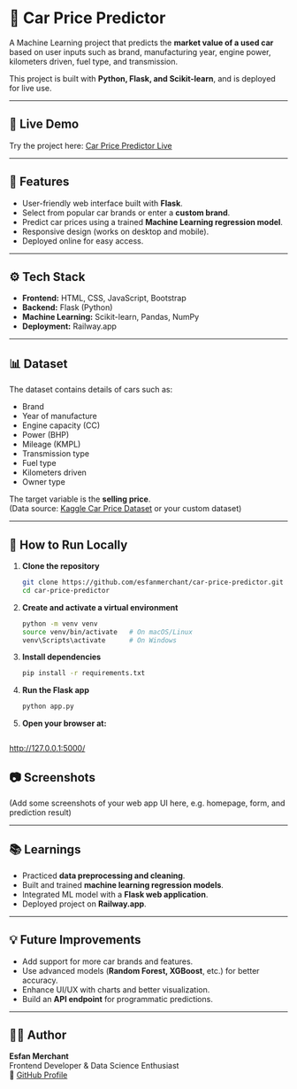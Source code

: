 # 🚗 Car Price Predictor

A Machine Learning project that predicts the **market value of a used car** based on user inputs such as brand, manufacturing year, engine power, kilometers driven, fuel type, and transmission.  

This project is built with **Python, Flask, and Scikit-learn**, and is deployed for live use.

---

## 🔗 Live Demo
Try the project here: [Car Price Predictor Live](https://car-price-predictor-production-b243.up.railway.app/)  

---

## 📌 Features
- User-friendly web interface built with **Flask**.  
- Select from popular car brands or enter a **custom brand**.  
- Predict car prices using a trained **Machine Learning regression model**.  
- Responsive design (works on desktop and mobile).  
- Deployed online for easy access.  

---

## ⚙️ Tech Stack
- **Frontend:** HTML, CSS, JavaScript, Bootstrap  
- **Backend:** Flask (Python)  
- **Machine Learning:** Scikit-learn, Pandas, NumPy  
- **Deployment:** Railway.app  

---

## 📊 Dataset
The dataset contains details of cars such as:
- Brand  
- Year of manufacture  
- Engine capacity (CC)  
- Power (BHP)  
- Mileage (KMPL)  
- Transmission type  
- Fuel type  
- Kilometers driven  
- Owner type  

The target variable is the **selling price**.  
(Data source: [Kaggle Car Price Dataset](https://www.kaggle.com/code/yogidsba/predict-used-car-prices-linearregression/input) or your custom dataset)

---

## 🚀 How to Run Locally

1. **Clone the repository**
   ```bash
   git clone https://github.com/esfanmerchant/car-price-predictor.git
   cd car-price-predictor

2. **Create and activate a virtual environment**
   ```bash
   python -m venv venv
   source venv/bin/activate   # On macOS/Linux
   venv\Scripts\activate      # On Windows

3. **Install dependencies**
   ```bash
   pip install -r requirements.txt
   
4. **Run the Flask app**
   ```bash
   python app.py
   
5. **Open your browser at:**
   ```bash
  http://127.0.0.1:5000/

## 📷 Screenshots

(Add some screenshots of your web app UI here, e.g. homepage, form, and prediction result)

---

## 📚 Learnings
- Practiced **data preprocessing and cleaning**.  
- Built and trained **machine learning regression models**.  
- Integrated ML model with a **Flask web application**.  
- Deployed project on **Railway.app**.  

---

## 💡 Future Improvements
- Add support for more car brands and features.  
- Use advanced models (**Random Forest, XGBoost**, etc.) for better accuracy.  
- Enhance UI/UX with charts and better visualization.  
- Build an **API endpoint** for programmatic predictions.  

---

## 👨‍💻 Author
**Esfan Merchant**  
Frontend Developer & Data Science Enthusiast  
🔗 [GitHub Profile](https://github.com/esfanmerchant)  

